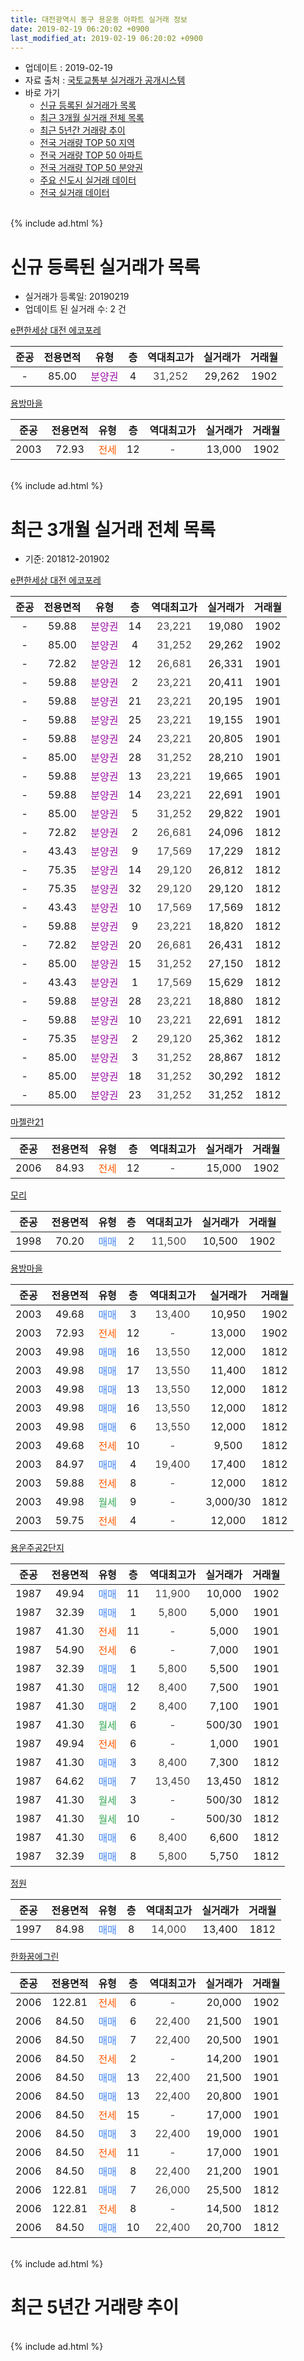 ```yaml
---
title: 대전광역시 동구 용운동 아파트 실거래 정보
date: 2019-02-19 06:20:02 +0900
last_modified_at: 2019-02-19 06:20:02 +0900
---
```


* 업데이트 : 2019-02-19
* 자료 출처 : [국토교통부 실거래가 공개시스템](http://rt.molit.go.kr)
* 바로 가기
    * [신규 등록된 실거래가 목록](#신규-등록된-실거래가-목록)
    * [최근 3개월 실거래 전체 목록](#최근-3개월-실거래-전체-목록)
    * [최근 5년간 거래량 추이](#최근-5년간-거래량-추이)
    * [전국 거래량 TOP 50 지역](https://inasie.github.io/apt-trade-info/최근-3개월-전국에서-가장-거래가-많이-발생한-지역)
    * [전국 거래량 TOP 50 아파트](https://inasie.github.io/apt-trade-info/최근-3개월-전국에서-가장-거래가-많이-발생한-아파트)
    * [전국 거래량 TOP 50 분양권](https://inasie.github.io/apt-trade-info/최근-3개월-전국에서-가장-거래가-많이-발생한-분양권)
    * [주요 신도시 실거래 데이터](https://inasie.github.io/apt-trade-info/주요-신도시)
    * [전국 실거래 데이터](https://inasie.github.io/apt-trade-info/전국)
<br>
{% include ad.html %}
<br>

# 신규 등록된 실거래가 목록
* 실거래가 등록일: 20190219
* 업데이트 된 실거래 수: 2 건


[e편한세상 대전 에코포레](https://search.naver.com/search.naver?query=%EB%8C%80%EC%A0%84%EA%B4%91%EC%97%AD%EC%8B%9C+%EB%8F%99%EA%B5%AC+%EC%9A%A9%EC%9A%B4%EB%8F%99+e%ED%8E%B8%ED%95%9C%EC%84%B8%EC%83%81+%EB%8C%80%EC%A0%84+%EC%97%90%EC%BD%94%ED%8F%AC%EB%A0%88)

|준공|전용면적|유형|층|역대최고가|실거래가|거래월|
|:---:|:---:|:---:|:---:|:---:|:---:|:---:|
|-|85.00|<span style="color:#9C11A5">분양권</span>|4|<span style="color:#444444">31,252</span>|29,262|1902|

[용방마을](https://search.naver.com/search.naver?query=%EB%8C%80%EC%A0%84%EA%B4%91%EC%97%AD%EC%8B%9C+%EB%8F%99%EA%B5%AC+%EC%9A%A9%EC%9A%B4%EB%8F%99+%EC%9A%A9%EB%B0%A9%EB%A7%88%EC%9D%84)

|준공|전용면적|유형|층|역대최고가|실거래가|거래월|
|:---:|:---:|:---:|:---:|:---:|:---:|:---:|
|2003|72.93|<span style="color:#ff5a00">전세</span>|12|<span style="color:#444444">-</span>|13,000|1902|


<br>
{% include ad.html %}
<br>

# 최근 3개월 실거래 전체 목록
* 기준: 201812-201902


[e편한세상 대전 에코포레](https://search.naver.com/search.naver?query=%EB%8C%80%EC%A0%84%EA%B4%91%EC%97%AD%EC%8B%9C+%EB%8F%99%EA%B5%AC+%EC%9A%A9%EC%9A%B4%EB%8F%99+e%ED%8E%B8%ED%95%9C%EC%84%B8%EC%83%81+%EB%8C%80%EC%A0%84+%EC%97%90%EC%BD%94%ED%8F%AC%EB%A0%88)

|준공|전용면적|유형|층|역대최고가|실거래가|거래월|
|:---:|:---:|:---:|:---:|:---:|:---:|:---:|
|-|59.88|<span style="color:#9C11A5">분양권</span>|14|<span style="color:#444444">23,221</span>|19,080|1902|
|-|85.00|<span style="color:#9C11A5">분양권</span>|4|<span style="color:#444444">31,252</span>|29,262|1902|
|-|72.82|<span style="color:#9C11A5">분양권</span>|12|<span style="color:#444444">26,681</span>|26,331|1901|
|-|59.88|<span style="color:#9C11A5">분양권</span>|2|<span style="color:#444444">23,221</span>|20,411|1901|
|-|59.88|<span style="color:#9C11A5">분양권</span>|21|<span style="color:#444444">23,221</span>|20,195|1901|
|-|59.88|<span style="color:#9C11A5">분양권</span>|25|<span style="color:#444444">23,221</span>|19,155|1901|
|-|59.88|<span style="color:#9C11A5">분양권</span>|24|<span style="color:#444444">23,221</span>|20,805|1901|
|-|85.00|<span style="color:#9C11A5">분양권</span>|28|<span style="color:#444444">31,252</span>|28,210|1901|
|-|59.88|<span style="color:#9C11A5">분양권</span>|13|<span style="color:#444444">23,221</span>|19,665|1901|
|-|59.88|<span style="color:#9C11A5">분양권</span>|14|<span style="color:#444444">23,221</span>|22,691|1901|
|-|85.00|<span style="color:#9C11A5">분양권</span>|5|<span style="color:#444444">31,252</span>|29,822|1901|
|-|72.82|<span style="color:#9C11A5">분양권</span>|2|<span style="color:#444444">26,681</span>|24,096|1812|
|-|43.43|<span style="color:#9C11A5">분양권</span>|9|<span style="color:#444444">17,569</span>|17,229|1812|
|-|75.35|<span style="color:#9C11A5">분양권</span>|14|<span style="color:#444444">29,120</span>|26,812|1812|
|-|75.35|<span style="color:#9C11A5">분양권</span>|32|<span style="color:#444444">29,120</span>|29,120|1812|
|-|43.43|<span style="color:#9C11A5">분양권</span>|10|<span style="color:#444444">17,569</span>|17,569|1812|
|-|59.88|<span style="color:#9C11A5">분양권</span>|9|<span style="color:#444444">23,221</span>|18,820|1812|
|-|72.82|<span style="color:#9C11A5">분양권</span>|20|<span style="color:#444444">26,681</span>|26,431|1812|
|-|85.00|<span style="color:#9C11A5">분양권</span>|15|<span style="color:#444444">31,252</span>|27,150|1812|
|-|43.43|<span style="color:#9C11A5">분양권</span>|1|<span style="color:#444444">17,569</span>|15,629|1812|
|-|59.88|<span style="color:#9C11A5">분양권</span>|28|<span style="color:#444444">23,221</span>|18,880|1812|
|-|59.88|<span style="color:#9C11A5">분양권</span>|10|<span style="color:#444444">23,221</span>|22,691|1812|
|-|75.35|<span style="color:#9C11A5">분양권</span>|2|<span style="color:#444444">29,120</span>|25,362|1812|
|-|85.00|<span style="color:#9C11A5">분양권</span>|3|<span style="color:#444444">31,252</span>|28,867|1812|
|-|85.00|<span style="color:#9C11A5">분양권</span>|18|<span style="color:#444444">31,252</span>|30,292|1812|
|-|85.00|<span style="color:#9C11A5">분양권</span>|23|<span style="color:#444444">31,252</span>|31,252|1812|

[마젤란21](https://search.naver.com/search.naver?query=%EB%8C%80%EC%A0%84%EA%B4%91%EC%97%AD%EC%8B%9C+%EB%8F%99%EA%B5%AC+%EC%9A%A9%EC%9A%B4%EB%8F%99+%EB%A7%88%EC%A0%A4%EB%9E%8021)

|준공|전용면적|유형|층|역대최고가|실거래가|거래월|
|:---:|:---:|:---:|:---:|:---:|:---:|:---:|
|2006|84.93|<span style="color:#ff5a00">전세</span>|12|<span style="color:#444444">-</span>|15,000|1902|

[모리](https://search.naver.com/search.naver?query=%EB%8C%80%EC%A0%84%EA%B4%91%EC%97%AD%EC%8B%9C+%EB%8F%99%EA%B5%AC+%EC%9A%A9%EC%9A%B4%EB%8F%99+%EB%AA%A8%EB%A6%AC)

|준공|전용면적|유형|층|역대최고가|실거래가|거래월|
|:---:|:---:|:---:|:---:|:---:|:---:|:---:|
|1998|70.20|<span style="color:#4285f3">매매</span>|2|<span style="color:#444444">11,500</span>|10,500|1902|

[용방마을](https://search.naver.com/search.naver?query=%EB%8C%80%EC%A0%84%EA%B4%91%EC%97%AD%EC%8B%9C+%EB%8F%99%EA%B5%AC+%EC%9A%A9%EC%9A%B4%EB%8F%99+%EC%9A%A9%EB%B0%A9%EB%A7%88%EC%9D%84)

|준공|전용면적|유형|층|역대최고가|실거래가|거래월|
|:---:|:---:|:---:|:---:|:---:|:---:|:---:|
|2003|49.68|<span style="color:#4285f3">매매</span>|3|<span style="color:#444444">13,400</span>|10,950|1902|
|2003|72.93|<span style="color:#ff5a00">전세</span>|12|<span style="color:#444444">-</span>|13,000|1902|
|2003|49.98|<span style="color:#4285f3">매매</span>|16|<span style="color:#444444">13,550</span>|12,000|1812|
|2003|49.98|<span style="color:#4285f3">매매</span>|17|<span style="color:#444444">13,550</span>|11,400|1812|
|2003|49.98|<span style="color:#4285f3">매매</span>|13|<span style="color:#444444">13,550</span>|12,000|1812|
|2003|49.98|<span style="color:#4285f3">매매</span>|16|<span style="color:#444444">13,550</span>|12,000|1812|
|2003|49.98|<span style="color:#4285f3">매매</span>|6|<span style="color:#444444">13,550</span>|12,000|1812|
|2003|49.68|<span style="color:#ff5a00">전세</span>|10|<span style="color:#444444">-</span>|9,500|1812|
|2003|84.97|<span style="color:#4285f3">매매</span>|4|<span style="color:#444444">19,400</span>|17,400|1812|
|2003|59.88|<span style="color:#ff5a00">전세</span>|8|<span style="color:#444444">-</span>|12,000|1812|
|2003|49.98|<span style="color:#34a853">월세</span>|9|<span style="color:#444444">-</span>|3,000/30|1812|
|2003|59.75|<span style="color:#ff5a00">전세</span>|4|<span style="color:#444444">-</span>|12,000|1812|

[용운주공2단지](https://search.naver.com/search.naver?query=%EB%8C%80%EC%A0%84%EA%B4%91%EC%97%AD%EC%8B%9C+%EB%8F%99%EA%B5%AC+%EC%9A%A9%EC%9A%B4%EB%8F%99+%EC%9A%A9%EC%9A%B4%EC%A3%BC%EA%B3%B52%EB%8B%A8%EC%A7%80)

|준공|전용면적|유형|층|역대최고가|실거래가|거래월|
|:---:|:---:|:---:|:---:|:---:|:---:|:---:|
|1987|49.94|<span style="color:#4285f3">매매</span>|11|<span style="color:#444444">11,900</span>|10,000|1902|
|1987|32.39|<span style="color:#4285f3">매매</span>|1|<span style="color:#444444">5,800</span>|5,000|1901|
|1987|41.30|<span style="color:#ff5a00">전세</span>|11|<span style="color:#444444">-</span>|5,000|1901|
|1987|54.90|<span style="color:#ff5a00">전세</span>|6|<span style="color:#444444">-</span>|7,000|1901|
|1987|32.39|<span style="color:#4285f3">매매</span>|1|<span style="color:#444444">5,800</span>|5,500|1901|
|1987|41.30|<span style="color:#4285f3">매매</span>|12|<span style="color:#444444">8,400</span>|7,500|1901|
|1987|41.30|<span style="color:#4285f3">매매</span>|2|<span style="color:#444444">8,400</span>|7,100|1901|
|1987|41.30|<span style="color:#34a853">월세</span>|6|<span style="color:#444444">-</span>|500/30|1901|
|1987|49.94|<span style="color:#ff5a00">전세</span>|6|<span style="color:#444444">-</span>|1,000|1901|
|1987|41.30|<span style="color:#4285f3">매매</span>|3|<span style="color:#444444">8,400</span>|7,300|1812|
|1987|64.62|<span style="color:#4285f3">매매</span>|7|<span style="color:#444444">13,450</span>|13,450|1812|
|1987|41.30|<span style="color:#34a853">월세</span>|3|<span style="color:#444444">-</span>|500/30|1812|
|1987|41.30|<span style="color:#34a853">월세</span>|10|<span style="color:#444444">-</span>|500/30|1812|
|1987|41.30|<span style="color:#4285f3">매매</span>|6|<span style="color:#444444">8,400</span>|6,600|1812|
|1987|32.39|<span style="color:#4285f3">매매</span>|8|<span style="color:#444444">5,800</span>|5,750|1812|


<script async src="//pagead2.googlesyndication.com/pagead/js/adsbygoogle.js"></script>
<!-- 기본 -->
<ins class="adsbygoogle"
     style="display:block"
     data-ad-client="ca-pub-2446590836940007"
     data-ad-slot="1659523306"
     data-ad-format="auto"
     data-full-width-responsive="true"></ins>
<script>
(adsbygoogle = window.adsbygoogle || []).push({});
</script>


[정원](https://search.naver.com/search.naver?query=%EB%8C%80%EC%A0%84%EA%B4%91%EC%97%AD%EC%8B%9C+%EB%8F%99%EA%B5%AC+%EC%9A%A9%EC%9A%B4%EB%8F%99+%EC%A0%95%EC%9B%90)

|준공|전용면적|유형|층|역대최고가|실거래가|거래월|
|:---:|:---:|:---:|:---:|:---:|:---:|:---:|
|1997|84.98|<span style="color:#4285f3">매매</span>|8|<span style="color:#444444">14,000</span>|13,400|1812|

[한화꿈에그린](https://search.naver.com/search.naver?query=%EB%8C%80%EC%A0%84%EA%B4%91%EC%97%AD%EC%8B%9C+%EB%8F%99%EA%B5%AC+%EC%9A%A9%EC%9A%B4%EB%8F%99+%ED%95%9C%ED%99%94%EA%BF%88%EC%97%90%EA%B7%B8%EB%A6%B0)

|준공|전용면적|유형|층|역대최고가|실거래가|거래월|
|:---:|:---:|:---:|:---:|:---:|:---:|:---:|
|2006|122.81|<span style="color:#ff5a00">전세</span>|6|<span style="color:#444444">-</span>|20,000|1902|
|2006|84.50|<span style="color:#4285f3">매매</span>|6|<span style="color:#444444">22,400</span>|21,500|1901|
|2006|84.50|<span style="color:#4285f3">매매</span>|7|<span style="color:#444444">22,400</span>|20,500|1901|
|2006|84.50|<span style="color:#ff5a00">전세</span>|2|<span style="color:#444444">-</span>|14,200|1901|
|2006|84.50|<span style="color:#4285f3">매매</span>|13|<span style="color:#444444">22,400</span>|21,500|1901|
|2006|84.50|<span style="color:#4285f3">매매</span>|13|<span style="color:#444444">22,400</span>|20,800|1901|
|2006|84.50|<span style="color:#ff5a00">전세</span>|15|<span style="color:#444444">-</span>|17,000|1901|
|2006|84.50|<span style="color:#4285f3">매매</span>|3|<span style="color:#444444">22,400</span>|19,000|1901|
|2006|84.50|<span style="color:#ff5a00">전세</span>|11|<span style="color:#444444">-</span>|17,000|1901|
|2006|84.50|<span style="color:#4285f3">매매</span>|8|<span style="color:#444444">22,400</span>|21,200|1901|
|2006|122.81|<span style="color:#4285f3">매매</span>|7|<span style="color:#444444">26,000</span>|25,500|1812|
|2006|122.81|<span style="color:#ff5a00">전세</span>|8|<span style="color:#444444">-</span>|14,500|1812|
|2006|84.50|<span style="color:#4285f3">매매</span>|10|<span style="color:#444444">22,400</span>|20,700|1812|


<br>
{% include ad.html %}
<br>

# 최근 5년간 거래량 추이


<div style="width:100%;">
    <canvas id="deal_progress" height="200"></canvas>
</div>

<script>
new Chart(document.getElementById("deal_progress"), {
    type: 'line',
    data: {
        labels: ['201402','201403','201404','201405','201406','201407','201408','201409','201410','201411','201412','201501','201502','201503','201504','201505','201506','201507','201508','201509','201510','201511','201512','201601','201602','201603','201604','201605','201606','201607','201608','201609','201610','201611','201612','201701','201702','201703','201704','201705','201706','201707','201708','201709','201710','201711','201712','201801','201802','201803','201804','201805','201806','201807','201808','201809','201810','201811','201812','201901','201902'],
        datasets: [{
            label: '매매',
            pointRadius: 1,
            data: [43, 36, 32, 31, 29, 30, 41, 58, 43, 35, 47, 39, 30, 44, 36, 27, 36, 40, 34, 29, 40, 25, 26, 39, 26, 32, 16, 21, 21, 16, 31, 28, 47, 32, 34, 15, 20, 70, 19, 23, 29, 26, 122, 64, 26, 24, 26, 40, 24, 39, 15, 17, 27, 96, 61, 72, 57, 33, 28, 19, 5],
            borderColor: "rgba(255, 201, 14, 1)",
            backgroundColor: "rgba(255, 201, 14, 0.5)",
            fill: false,
            lineTension: 0
        },{
            label: '전월세',
            pointRadius: 1,
            data: [27, 27, 23, 19, 18, 15, 21, 19, 38, 15, 20, 25, 13, 24, 9, 16, 16, 12, 14, 15, 15, 4, 12, 5, 15, 12, 7, 10, 8, 8, 7, 10, 14, 7, 12, 6, 10, 7, 8, 6, 8, 8, 3, 7, 5, 10, 5, 8, 4, 6, 9, 5, 11, 9, 5, 5, 7, 5, 7, 7, 3],
            borderColor: "rgba(0, 141, 185, 1)",
            backgroundColor: "rgba(0, 141, 185, 0.5)",
            fill: false,
            lineTension: 0
        }
        ]
    },
    options: {
        responsive: true,
        title: {
            display: false
        },
        tooltips: {
            mode: 'index',
            intersect: false
        },
        hover: {
            mode: 'nearest',
            intersect: true
        },
        scales: {
            xAxes: [{
                display: true,
                scaleLabel: {
                    display: true,
                    labelString: '년/월'
                }
            }],
            yAxes: [{
                display: true,
                ticks: {
                    suggestedMin: 0,
                },
                scaleLabel: {
                    display: true,
                    labelString: '실거래 수'
                }
            }]
        }
    }
});

</script>


<br>
{% include ad.html %}
<br>

